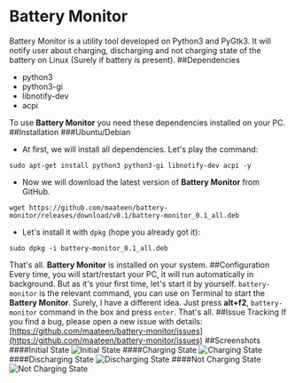 # Battery Monitor
Battery Monitor is a utility tool developed on Python3 and PyGtk3. It will notify user about charging, discharging and not charging state of the battery on Linux (Surely if battery is present). 
##Dependencies
* python3
* python3-gi
* libnotify-dev
* acpi

To use **Battery Monitor** you need these dependencies installed on your PC.
##Installation
###Ubuntu/Debian

 - At first, we will install all dependencies. Let's play the command:

```
sudo apt-get install python3 python3-gi libnotify-dev acpi -y
```

 - Now we will download the latest version of **Battery Monitor** from GitHub.

```
wget https://github.com/maateen/battery-monitor/releases/download/v0.1/battery-monitor_0.1_all.deb
```
- Let's install it with `dpkg` (hope you already got it):
```
sudo dpkg -i battery-monitor_0.1_all.deb
```
That's all. **Battery Monitor** is installed on your system. 
##Configuration
Every time, you will start/restart your PC, it will run automatically in background. But as it's your first time, let's start it by yourself. `battery-monitor` is the relevant command, you can use on Terminal to start the **Battery Monitor**. Surely, I have a different idea. Just press **alt+f2**, `battery-monitor` command in the box and press `enter`. That's all.
##Issue Tracking
If you find a bug, please open a new issue with details: [https://github.com/maateen/battery-monitor/issues](https://github.com/maateen/battery-monitor/issues)
##Screenshots
####Initial State
![Initial State](https://s20.postimg.org/6xltz5ox9/Screenshot_from_2016_07_22_20_42_29.png)
####Charging State
![Charging State](https://s20.postimg.org/qpnzyg0h9/Screenshot_from_2016_07_22_20_42_52.png)
####Discharging State
![Discharging State](https://s20.postimg.org/afxtvjpt9/Screenshot_from_2016_07_22_20_42_42.png)
####Not Charging State
![Not Charging State](https://s20.postimg.org/aihpidtgt/Screenshot_from_2016_07_22_21_11_49.png)
